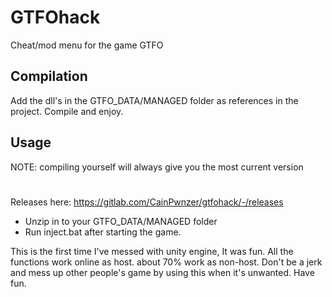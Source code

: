 # GTFOhack
Cheat/mod menu for the game GTFO

## Compilation
Add the dll's in the GTFO_DATA/MANAGED folder as references in the project. Compile and enjoy.

## Usage
NOTE: compiling yourself will always give you the most current version
#
Releases here: https://gitlab.com/CainPwnzer/gtfohack/-/releases
- Unzip in to your GTFO_DATA/MANAGED folder
- Run inject.bat after starting the game.


This is the first time I've messed with unity engine, It was fun.
All the functions work online as host. about 70% work as non-host. 
Don't be a jerk and mess up other people's game by using this when it's unwanted.
Have fun.